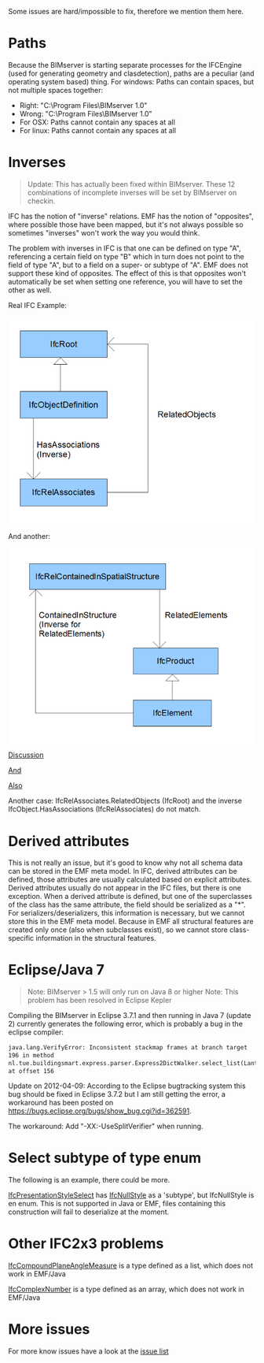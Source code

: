 Some issues are hard/impossible to fix, therefore we mention them here.

# Paths
Because the BIMserver is starting separate processes for the IFCEngine (used for generating geometry and clasdetection), paths are a peculiar (and operating system based) thing.
For windows:
Paths can contain spaces, but not multiple spaces together:
  * Right: "C:\Program Files\BIMserver 1.0"
  * Wrong: "C:\Program Files\BIMserver  1.0"
  * For OSX: Paths cannot contain any spaces at all
  * For linux: Paths cannot contain any spaces at all

# Inverses

> Update: This has actually been fixed within BIMserver. These 12 combinations of incomplete inverses will be set by BIMserver on checkin.

IFC has the notion of "inverse" relations. EMF has the notion of "opposites", where possible those have been mapped, but it's not always possible so sometimes "inverses" won't work the way you would think.

The problem with inverses in IFC is that one can be defined on type "A", referencing a certain field on type "B" which in turn does not point to the field of type "A", but to a field on a super- or subtype of "A". EMF does not support these kind of opposites. The effect of this is that opposites won't automatically be set when setting one reference, you will have to set the other as well.

Real IFC Example:

![Inverse](img/inverseproblem.png)

And another:

![Inverse2](img/inverses2.png)
[Discussion](http://support.bimserver.org/bimserver/topics/initialization_of_inverse_slots_in_ifcobject_hasassociations)

[And](http://support.bimserver.org/bimserver/topics/ifcelement_containedinspatialstructure_inverse_attribute_not_set)

[Also](https://github.com/opensourceBIM/BIMserver/issues/26)

Another case: IfcRelAssociates.RelatedObjects (IfcRoot) and the inverse IfcObject.HasAssociations (IfcRelAssociates) do not match.

# Derived attributes

This is not really an issue, but it's good to know why not all schema data can be stored in the EMF meta model. In IFC, derived attributes can be defined, those attributes are usually calculated based on explicit attributes. Derived attributes usually do not appear in the IFC files, but there is one exception. When a derived attribute is defined, but one of the superclasses of the class has the same attribute, the field should be serialized as a "*". For serializers/deserializers, this information is necessary, but we cannot store this in the EMF meta model. Because in EMF all structural features are created only once (also when subclasses exist), so we cannot store class-specific information in the structural features.

# Eclipse/Java 7

> Note: BIMserver > 1.5 will only run on Java 8 or higher
> Note: This problem has been resolved in Eclipse Kepler

Compiling the BIMserver in Eclipse 3.7.1 and then running in Java 7 (update 2) currently generates the following error, which is probably a bug in the eclipse compiler:

```
java.lang.VerifyError: Inconsistent stackmap frames at branch target 196 in method nl.tue.buildingsmart.express.parser.Express2DictWalker.select_list(Lantlr/collections/AST;)Ljava/util/List; at offset 156
```

Update on 2012-04-09: According to the Eclipse bugtracking system this bug should be fixed in Eclipse 3.7.2 but I am still getting the error, a workaround has been posted on https://bugs.eclipse.org/bugs/show_bug.cgi?id=362591.

The workaround: Add "-XX:-UseSplitVerifier" when running.

# Select subtype of type enum

The following is an example, there could be more.

[IfcPresentationStyleSelect](http://www.steptools.com/support/stdev_docs/express/ifc2x3/html/t_ifcpr-30.html) has [IfcNullStyle](http://www.steptools.com/support/stdev_docs/express/ifc2x3/html/t_ifcnu-02.html) as a 'subtype', but IfcNullStyle is en enum. This is not supported in Java or EMF, files containing this construction will fail to deserialize at the moment.

# Other IFC2x3 problems

[IfcCompoundPlaneAngleMeasure](http://www.steptools.com/support/stdev_docs/express/ifc2x3/html/t_ifcco-03.html) is a type defined as a list, which does not work in EMF/Java

[IfcComplexNumber](http://www.steptools.com/support/stdev_docs/express/ifc2x3/html/t_ifcco-07.html) is a type defined as an array, which does not work in EMF/Java

# More issues
For more know issues have a look at the [issue list](https://github.com/opensourceBIM/BIMserver/issues?state=open)